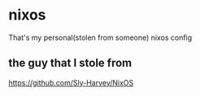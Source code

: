# nixos
That's my personal(stolen from someone) nixos config
## the guy that I stole from
https://github.com/Sly-Harvey/NixOS


